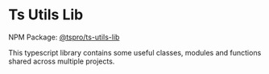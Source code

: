 # Ts Utils Lib

NPM Package: [@tspro/ts-utils-lib](https://www.npmjs.com/package/@tspro/ts-utils-lib)

This typescript library contains some useful classes, modules and 
functions shared across multiple projects.

